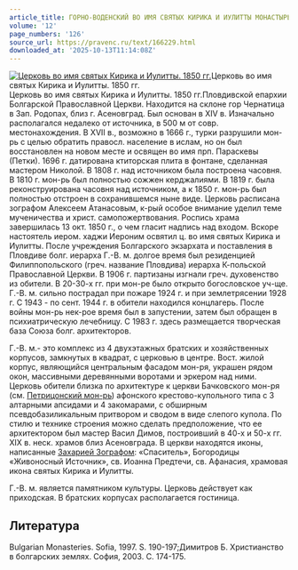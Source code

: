 ```yaml
---
article_title: ГОРНО-ВОДЕНСКИЙ ВО ИМЯ СВЯТЫХ КИРИКА И ИУЛИТТЫ МОНАСТЫРЬ
volume: '12'
page_numbers: '126'
source_url: https://pravenc.ru/text/166229.html
downloaded_at: '2025-10-13T11:14:08Z'
---
```


[![Церковь во имя святых Кирика и Иулитты. 1850 гг.](https://pravenc.ru/data/004/472/1234/i200.jpg "Кликните для увеличения картинки")](https://pravenc.ru/data/004/472/1234/i400.jpg)Церковь во имя святых Кирика и Иулитты. 1850 гг.  
Церковь во имя святых Кирика и Иулитты. 1850 гг.Пловдивской епархии Болгарской Православной Церкви. Находится на склоне гор Чернатица в Зап. Родопах, близ г. Асеновград. Был основан в XIV в. Изначально располагался недалеко от источника, в 500 м от совр. местонахождения. В XVII в., возможно в 1666 г., турки разрушили мон-рь с целью обратить правосл. население в ислам, но он был восстановлен на новом месте и освящен во имя прп. Параскевы (Петки). 1696 г. датирована ктиторская плита в фонтане, сделанная мастером Николой. В 1808 г. над источником была построена часовня. В 1810 г. мон-рь был полностью сожжен керджалиями. В 1819 г. была реконструирована часовня над источником, а к 1850 г. мон-рь был полностью отстроен в сохранившемся ныне виде. Церковь расписана зографом Алексеем Атанасовым, к-рый особое внимание уделил теме мученичества и христ. самопожертвования. Роспись храма завершилась 13 окт. 1850 г., о чем гласит надпись над входом. Вскоре настоятель иером. хаджи Иероним освятил ц. во имя святых Кирика и Иулитты. После учреждения Болгарского экзархата и поставления в Пловдиве болг. иерарха Г.-В. м. долгое время был резиденцией Филиппопольского (греч. название Пловдива) иерарха К-польской Православной Церкви. В 1906 г. партизаны изгнали греч. духовенство из обители. В 20-30-х гг. при мон-ре было открыто богословское уч-ще. Г.-В. м. сильно пострадал при пожаре 1924 г. и при землетрясении 1928 г. С 1943 - по сент. 1944 г. в обители находился концлагерь. После войны мон-рь нек-рое время был в запустении, затем был обращен в психиатрическую лечебницу. С 1983 г. здесь размещается творческая база Союза болг. архитекторов.

Г.-В. м.- это комплекс из 4 двухэтажных братских и хозяйственных корпусов, замкнутых в квадрат, с церковью в центре. Вост. жилой корпус, являющийся центральным фасадом мон-ря, украшен рядом окон, массивными деревянными воротами и эркером над ними. Церковь обители близка по архитектуре к церкви Бачковского мон-ря (см. [Петрицонский мон-рь](<https://pravenc.ru/text/Петрицонский мон-рь.html>)) афонского крестово-купольного типа с 3 алтарными апсидами и 4 закомарами, с обширным псевдобазиликальным притвором и сводом в виде слепого купола. По стилю и технике строения можно сделать предположение, что ее архитектором был мастер Васил Димов, построивший в 40-х и 50-х гг. XIX в. неск. храмов близ Асеновграда. В церкви находятся иконы, написанные [Захарией Зографом](<https://pravenc.ru/text/Захарией Зографом.html>): «Спаситель», Богородицы «Живоносный Источник», св. Иоанна Предтечи, св. Афанасия, храмовая икона святых Кирика и Иулитты.

Г.-В. м. является памятником культуры. Церковь действует как приходская. В братских корпусах располагается гостиница.

## Литература

Bulgarian Monasteries. Sofia, 1997. S. 190-197;Димитров Б. Христианство в болгарских землях. София, 2003. С. 174-175.
